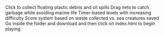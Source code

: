 Click to collect floating plastic debris and oil spills
Drag nets to catch garbage while avoiding marine life
Timer-based levels with increasing difficulty
Score system based on waste collected vs. sea creatures saved
Go inside the folder and download and then click on index.html to begin playing
